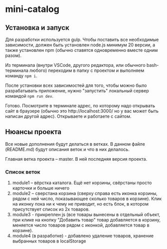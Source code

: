# mini-catalog

## Установка и запуск

Для разработки используется gulp. Чтобы поставить все необходимые зависимости, должен быть установлен node.js минимум 20 версии, а также установлен npm (обычно ставятся одновременно вместе одним разом).

Из терминала (внутри VSCode, другого редактора, или обычного bash-терминала любого) переходим в папку с проектом и выполняем команду `npm i`.

После установки всех зависимостей для того, чтобы можно было разрабатывать приложение, нужно "запустить" локальный сервер командой `npm run dev`.

Готово. Посмотрите в терминале адрес, по которому надо открывать сайт в браузере (обычно это http://localhost:3000/ но у вас может быть написан другой адрес). Открываете и работаете с сайтом.

## Нюансы проекта

Все новые дополнения будут делаться в ветках. В данном файле (README.md) будут описания веток и что в них делалось.

Главная ветка проекта – master. В ней последняя версия проекта.

### Список веток

1. module1 – вёрстка каталога. Ещё нет корзины, свёрстаны просто карточки и больше ничего
2. module2 – сверстана корзина (сверху справа есть иконка корзины, рядом с ней число, показывающее сколько товаров в корзине). Клик на иконку пока ни к чему не приводит, но есть блок, в котором присутствует список из 2х товаров.
3. module3 - прикреплен js (все товары вынесены в отдельный объект, при клике на кнопку "Добавить товар" товар добавляется в корзину, меняется число товаров рядом с иконкой, добавляется товар в корзине).
4. module4 (в разработке) - добавлено удаление товаров, хранение выбранных товаров в localStorage

